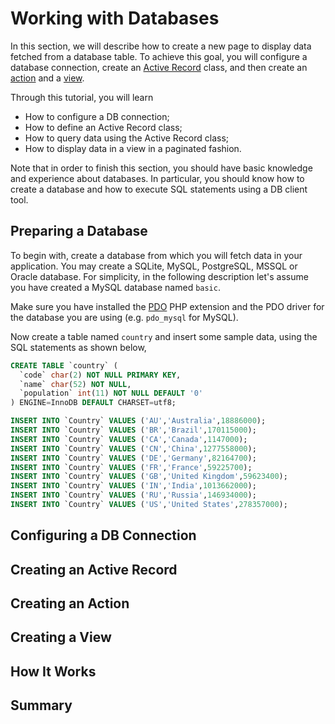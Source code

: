 Working with Databases
======================

In this section, we will describe how to create a new page to display data fetched from a database table.
To achieve this goal, you will configure a database connection, create an [Active Record](db-active-record.md) class,
and then create an [action](structure-controllers.md) and a [view](structure-views.md).

Through this tutorial, you will learn

* How to configure a DB connection;
* How to define an Active Record class;
* How to query data using the Active Record class;
* How to display data in a view in a paginated fashion.

Note that in order to finish this section, you should have basic knowledge and experience about databases.
In particular, you should know how to create a database and how to execute SQL statements using a DB client tool.


Preparing a Database
--------------------

To begin with, create a database from which you will fetch data in your application. You may create
a SQLite, MySQL, PostgreSQL, MSSQL or Oracle database. For simplicity, in the following description
let's assume you have created a MySQL database named `basic`.

Make sure you have installed the [PDO](http://www.php.net/manual/en/book.pdo.php) PHP extension and
the PDO driver for the database you are using (e.g. `pdo_mysql` for MySQL).

Now create a table named `country` and insert some sample data, using the SQL statements as shown below,

```sql
CREATE TABLE `country` (
  `code` char(2) NOT NULL PRIMARY KEY,
  `name` char(52) NOT NULL,
  `population` int(11) NOT NULL DEFAULT '0'
) ENGINE=InnoDB DEFAULT CHARSET=utf8;

INSERT INTO `Country` VALUES ('AU','Australia',18886000);
INSERT INTO `Country` VALUES ('BR','Brazil',170115000);
INSERT INTO `Country` VALUES ('CA','Canada',1147000);
INSERT INTO `Country` VALUES ('CN','China',1277558000);
INSERT INTO `Country` VALUES ('DE','Germany',82164700);
INSERT INTO `Country` VALUES ('FR','France',59225700);
INSERT INTO `Country` VALUES ('GB','United Kingdom',59623400);
INSERT INTO `Country` VALUES ('IN','India',1013662000);
INSERT INTO `Country` VALUES ('RU','Russia',146934000);
INSERT INTO `Country` VALUES ('US','United States',278357000);
```


Configuring a DB Connection
---------------------------



Creating an Active Record
-------------------------


Creating an Action
------------------


Creating a View
---------------


How It Works
------------


Summary
-------
